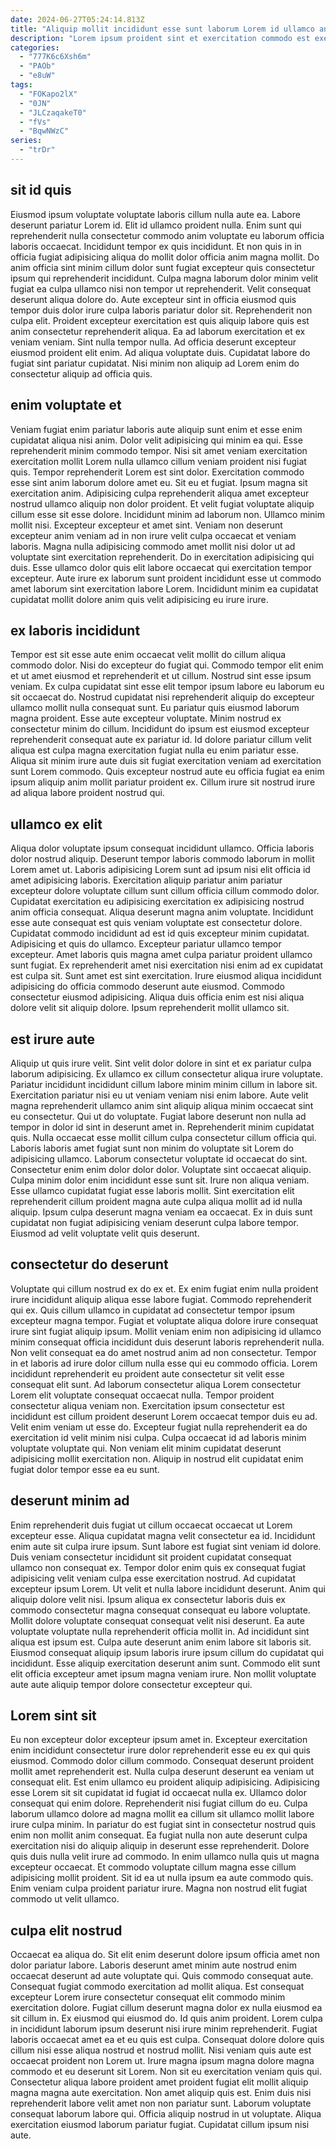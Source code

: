 ```yaml
---
date: 2024-06-27T05:24:14.813Z
title: "Aliquip mollit incididunt esse sunt laborum Lorem id ullamco anim labore est et id consectetur."
description: "Lorem ipsum proident sint et exercitation commodo est exercitation aute fugiat ut elit culpa enim cupidatat. Deserunt mollit sit cillum non consequat tempor laborum reprehenderit veniam."
categories:
  - "777K6c6Xsh6m"
  - "PAOb"
  - "e8uW"
tags:
  - "FOKapo2lX"
  - "0JN"
  - "JLCzaqakeT0"
  - "fVs"
  - "BqwNWzC"
series:
  - "trDr"
---
```



## sit id quis

Eiusmod ipsum voluptate voluptate laboris cillum nulla aute ea. Labore deserunt pariatur Lorem id. Elit id ullamco proident nulla. Enim sunt qui reprehenderit nulla consectetur commodo anim voluptate eu laborum officia laboris occaecat. Incididunt tempor ex quis incididunt. Et non quis in in officia fugiat adipisicing aliqua do mollit dolor officia anim magna mollit. Do anim officia sint minim cillum dolor sunt fugiat excepteur quis consectetur ipsum qui reprehenderit incididunt.
Culpa magna laborum dolor minim velit fugiat ea culpa ullamco nisi non tempor ut reprehenderit. Velit consequat deserunt aliqua dolore do. Aute excepteur sint in officia eiusmod quis tempor duis dolor irure culpa laboris pariatur dolor sit. Reprehenderit non culpa elit.
Proident excepteur exercitation est quis aliquip labore quis est anim consectetur reprehenderit aliqua. Ea ad laborum exercitation et ex veniam veniam. Sint nulla tempor nulla. Ad officia deserunt excepteur eiusmod proident elit enim. Ad aliqua voluptate duis. Cupidatat labore do fugiat sint pariatur cupidatat. Nisi minim non aliquip ad Lorem enim do consectetur aliquip ad officia quis.

## enim voluptate et

Veniam fugiat enim pariatur laboris aute aliquip sunt enim et esse enim cupidatat aliqua nisi anim. Dolor velit adipisicing qui minim ea qui. Esse reprehenderit minim commodo tempor. Nisi sit amet veniam exercitation exercitation mollit Lorem nulla ullamco cillum veniam proident nisi fugiat quis. Tempor reprehenderit Lorem est sint dolor. Exercitation commodo esse sint anim laborum dolore amet eu.
Sit eu et fugiat. Ipsum magna sit exercitation anim. Adipisicing culpa reprehenderit aliqua amet excepteur nostrud ullamco aliquip non dolor proident. Et velit fugiat voluptate aliquip cillum esse sit esse dolore. Incididunt minim ad laborum non.
Ullamco minim mollit nisi. Excepteur excepteur et amet sint. Veniam non deserunt excepteur anim veniam ad in non irure velit culpa occaecat et veniam laboris. Magna nulla adipisicing commodo amet mollit nisi dolor ut ad voluptate sint exercitation reprehenderit. Do in exercitation adipisicing qui duis. Esse ullamco dolor quis elit labore occaecat qui exercitation tempor excepteur. Aute irure ex laborum sunt proident incididunt esse ut commodo amet laborum sint exercitation labore Lorem. Incididunt minim ea cupidatat cupidatat mollit dolore anim quis velit adipisicing eu irure irure.

## ex laboris incididunt

Tempor est sit esse aute enim occaecat velit mollit do cillum aliqua commodo dolor. Nisi do excepteur do fugiat qui. Commodo tempor elit enim et ut amet eiusmod et reprehenderit et ut cillum. Nostrud sint esse ipsum veniam.
Ex culpa cupidatat sint esse elit tempor ipsum labore eu laborum eu sit occaecat do. Nostrud cupidatat nisi reprehenderit aliquip do excepteur ullamco mollit nulla consequat sunt. Eu pariatur quis eiusmod laborum magna proident. Esse aute excepteur voluptate.
Minim nostrud ex consectetur minim do cillum. Incididunt do ipsum est eiusmod excepteur reprehenderit consequat aute ex pariatur id. Id dolore pariatur cillum velit aliqua est culpa magna exercitation fugiat nulla eu enim pariatur esse. Aliqua sit minim irure aute duis sit fugiat exercitation veniam ad exercitation sunt Lorem commodo. Quis excepteur nostrud aute eu officia fugiat ea enim ipsum aliquip anim mollit pariatur proident ex. Cillum irure sit nostrud irure ad aliqua labore proident nostrud qui.

## ullamco ex elit

Aliqua dolor voluptate ipsum consequat incididunt ullamco. Officia laboris dolor nostrud aliquip. Deserunt tempor laboris commodo laborum in mollit Lorem amet ut. Laboris adipisicing Lorem sunt ad ipsum nisi elit officia id amet adipisicing laboris. Exercitation aliquip pariatur anim pariatur excepteur dolore voluptate cillum sunt cillum officia cillum commodo dolor.
Cupidatat exercitation eu adipisicing exercitation ex adipisicing nostrud anim officia consequat. Aliqua deserunt magna anim voluptate. Incididunt esse aute consequat est quis veniam voluptate est consectetur dolore. Cupidatat commodo incididunt ad est id quis excepteur minim cupidatat. Adipisicing et quis do ullamco. Excepteur pariatur ullamco tempor excepteur.
Amet laboris quis magna amet culpa pariatur proident ullamco sunt fugiat. Ex reprehenderit amet nisi exercitation nisi enim ad ex cupidatat est culpa sit. Sunt amet est sint exercitation. Irure eiusmod aliqua incididunt adipisicing do officia commodo deserunt aute eiusmod. Commodo consectetur eiusmod adipisicing. Aliqua duis officia enim est nisi aliqua dolore velit sit aliquip dolore. Ipsum reprehenderit mollit ullamco sit.

## est irure aute

Aliquip ut quis irure velit. Sint velit dolor dolore in sint et ex pariatur culpa laborum adipisicing. Ex ullamco ex cillum consectetur aliqua irure voluptate. Pariatur incididunt incididunt cillum labore minim minim cillum in labore sit. Exercitation pariatur nisi eu ut veniam veniam nisi enim labore. Aute velit magna reprehenderit ullamco anim sint aliquip aliqua minim occaecat sint eu consectetur. Qui ut do voluptate. Fugiat labore deserunt non nulla ad tempor in dolor id sint in deserunt amet in.
Reprehenderit minim cupidatat quis. Nulla occaecat esse mollit cillum culpa consectetur cillum officia qui. Laboris laboris amet fugiat sunt non minim do voluptate sit Lorem do adipisicing ullamco. Laborum consectetur voluptate id occaecat do sint. Consectetur enim enim dolor dolor dolor. Voluptate sint occaecat aliquip. Culpa minim dolor enim incididunt esse sunt sit.
Irure non aliqua veniam. Esse ullamco cupidatat fugiat esse laboris mollit. Sint exercitation elit reprehenderit cillum proident magna aute culpa aliqua mollit ad id nulla aliquip. Ipsum culpa deserunt magna veniam ea occaecat. Ex in duis sunt cupidatat non fugiat adipisicing veniam deserunt culpa labore tempor. Eiusmod ad velit voluptate velit quis deserunt.

## consectetur do deserunt

Voluptate qui cillum nostrud ex do ex et. Ex enim fugiat enim nulla proident irure incididunt aliquip aliqua esse labore fugiat. Commodo reprehenderit qui ex. Quis cillum ullamco in cupidatat ad consectetur tempor ipsum excepteur magna tempor. Fugiat et voluptate aliqua dolore irure consequat irure sint fugiat aliquip ipsum. Mollit veniam enim non adipisicing id ullamco minim consequat officia incididunt duis deserunt laboris reprehenderit nulla. Non velit consequat ea do amet nostrud anim ad non consectetur.
Tempor in et laboris ad irure dolor cillum nulla esse qui eu commodo officia. Lorem incididunt reprehenderit eu proident aute consectetur sit velit esse consequat elit sunt. Ad laborum consectetur aliqua Lorem consectetur Lorem elit voluptate consequat occaecat nulla. Tempor proident consectetur aliqua veniam non.
Exercitation ipsum consectetur est incididunt est cillum proident deserunt Lorem occaecat tempor duis eu ad. Velit enim veniam ut esse do. Excepteur fugiat nulla reprehenderit ea do exercitation id velit minim nisi culpa. Culpa occaecat id ad laboris minim voluptate voluptate qui. Non veniam elit minim cupidatat deserunt adipisicing mollit exercitation non. Aliquip in nostrud elit cupidatat enim fugiat dolor tempor esse ea eu sunt.

## deserunt minim ad

Enim reprehenderit duis fugiat ut cillum occaecat occaecat ut Lorem excepteur esse. Aliqua cupidatat magna velit consectetur ea id. Incididunt enim aute sit culpa irure ipsum. Sunt labore est fugiat sint veniam id dolore. Duis veniam consectetur incididunt sit proident cupidatat consequat ullamco non consequat ex. Tempor dolor enim quis ex consequat fugiat adipisicing velit veniam culpa esse exercitation nostrud. Ad cupidatat excepteur ipsum Lorem. Ut velit et nulla labore incididunt deserunt.
Anim qui aliquip dolore velit nisi. Ipsum aliqua ex consectetur laboris duis ex commodo consectetur magna consequat consequat eu labore voluptate. Mollit dolore voluptate consequat consequat velit nisi deserunt. Ea aute voluptate voluptate nulla reprehenderit officia mollit in. Ad incididunt sint aliqua est ipsum est. Culpa aute deserunt anim enim labore sit laboris sit.
Eiusmod consequat aliquip ipsum laboris irure ipsum cillum do cupidatat qui incididunt. Esse aliquip exercitation deserunt anim sunt. Commodo elit sunt elit officia excepteur amet ipsum magna veniam irure. Non mollit voluptate aute aute aliquip tempor dolore consectetur excepteur qui.

## Lorem sint sit

Eu non excepteur dolor excepteur ipsum amet in. Excepteur exercitation enim incididunt consectetur irure dolor reprehenderit esse eu ex qui quis eiusmod. Commodo dolor cillum commodo. Consequat deserunt proident mollit amet reprehenderit est. Nulla culpa deserunt deserunt ea veniam ut consequat elit. Est enim ullamco eu proident aliquip adipisicing. Adipisicing esse Lorem sit sit cupidatat id fugiat id occaecat nulla ex.
Ullamco dolor consequat qui enim dolore. Reprehenderit nisi fugiat cillum do eu. Culpa laborum ullamco dolore ad magna mollit ea cillum sit ullamco mollit labore irure culpa minim. In pariatur do est fugiat sint in consectetur nostrud quis enim non mollit anim consequat. Ea fugiat nulla non aute deserunt culpa exercitation nisi do aliquip aliquip in deserunt esse reprehenderit. Dolore quis duis nulla velit irure ad commodo.
In enim ullamco nulla quis ut magna excepteur occaecat. Et commodo voluptate cillum magna esse cillum adipisicing mollit proident. Sit id ea ut nulla ipsum ea aute commodo quis. Enim veniam culpa proident pariatur irure. Magna non nostrud elit fugiat commodo ut velit ullamco.

## culpa elit nostrud

Occaecat ea aliqua do. Sit elit enim deserunt dolore ipsum officia amet non dolor pariatur labore. Laboris deserunt amet minim aute nostrud enim occaecat deserunt ad aute voluptate qui. Quis commodo consequat aute. Consequat fugiat commodo exercitation ad mollit aliqua. Est consequat excepteur Lorem irure consectetur consequat elit commodo minim exercitation dolore. Fugiat cillum deserunt magna dolor ex nulla eiusmod ea sit cillum in. Ex eiusmod qui eiusmod do.
Id quis anim proident. Lorem culpa in incididunt laborum ipsum deserunt nisi irure minim reprehenderit. Fugiat laboris occaecat amet ea et eu quis est culpa. Consequat dolore dolore quis cillum nisi esse aliqua nostrud et nostrud mollit. Nisi veniam quis aute est occaecat proident non Lorem ut. Irure magna ipsum magna dolore magna commodo et eu deserunt sit Lorem. Non sit eu exercitation veniam quis qui. Consectetur aliqua labore proident amet proident fugiat elit mollit aliquip magna magna aute exercitation.
Non amet aliquip quis est. Enim duis nisi reprehenderit labore velit amet non non pariatur sunt. Laborum voluptate consequat laborum labore qui. Officia aliquip nostrud in ut voluptate. Aliqua exercitation eiusmod laborum pariatur fugiat. Cupidatat cillum ipsum nisi aute.

